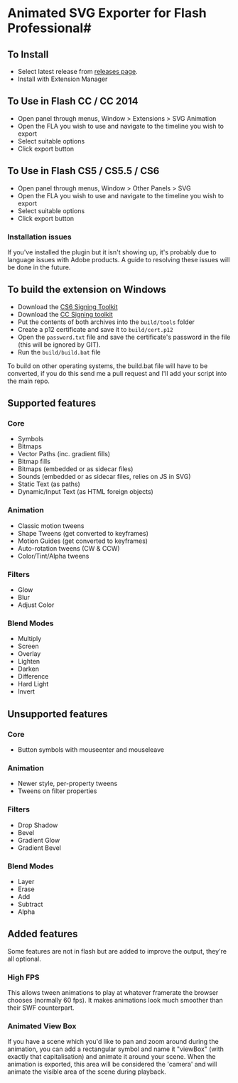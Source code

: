 # Animated SVG Exporter for Flash Professional#

## To Install ##
- Select latest release from [releases page](https://github.com/TomByrne/Flash2Svg/releases).
- Install with Extension Manager

## To Use in Flash CC / CC 2014 ##
- Open panel through menus, Window > Extensions > SVG Animation
- Open the FLA you wish to use and navigate to the timeline you wish to export
- Select suitable options
- Click export button

## To Use in Flash CS5 / CS5.5 / CS6 ##
- Open panel through menus, Window > Other Panels > SVG
- Open the FLA you wish to use and navigate to the timeline you wish to export
- Select suitable options
- Click export button


### Installation issues ###
If you've installed the plugin but it isn't showing up, it's probably due to language issues with Adobe products. A guide to resolving these issues will be done in the future.

## To build the extension on Windows ##
- Download the [CS6 Signing Toolkit](http://www.adobe.com/devnet/creativesuite/sdk/eula_cs6-signing-toolkit.html)
- Download the [CC Signing toolkit](http://labs.adobe.com/downloads/extensionbuilder3.html)
- Put the contents of both archives into the `build/tools` folder
- Create a p12 certificate and save it to `build/cert.p12`
- Open the `password.txt` file and save the certificate's password in the file (this will be ignored by GIT).
- Run the `build/build.bat` file

To build on other operating systems, the build.bat file will have to be converted, if you do this send me a pull request and I'll add your script into the main repo.

## Supported features ##
### Core ###
- Symbols
- Bitmaps
- Vector Paths (inc. gradient fills)
- Bitmap fills
- Bitmaps (embedded or as sidecar files)
- Sounds (embedded or as sidecar files, relies on JS in SVG)
- Static Text (as paths)
- Dynamic/Input Text (as HTML foreign objects)

### Animation ###
- Classic motion tweens
- Shape Tweens (get converted to keyframes)
- Motion Guides (get converted to keyframes)
- Auto-rotation tweens (CW & CCW)
- Color/Tint/Alpha tweens

### Filters ###
- Glow
- Blur
- Adjust Color

### Blend Modes ###
- Multiply
- Screen
- Overlay
- Lighten
- Darken
- Difference
- Hard Light
- Invert

## Unsupported features ##
### Core ###
- Button symbols with mouseenter and mouseleave

### Animation ###
- Newer style, per-property tweens
- Tweens on filter properties

### Filters ###
- Drop Shadow
- Bevel
- Gradient Glow
- Gradient Bevel 

### Blend Modes ###
- Layer
- Erase
- Add
- Subtract
- Alpha

## Added features ##
Some features are not in flash but are added to improve the output, they're all optional.

### High FPS ###
This allows tween animations to play at whatever framerate the browser chooses (normally 60 fps). It makes animations look much smoother than their SWF counterpart.

### Animated View Box ###
If you have a scene which you'd like to pan and zoom around during the animation, you can add a rectangular symbol and name it "viewBox" (with exactly that capitalisation) and animate it around your scene. When the animation is exported, this area will be considered the 'camera' and will animate the visible area of the scene during playback.